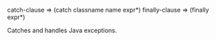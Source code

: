   catch-clause => (catch classname name expr*)
  finally-clause => (finally expr*)

  Catches and handles Java exceptions.